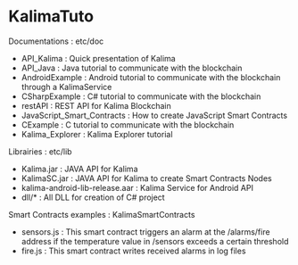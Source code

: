 # KalimaTuto

Documentations : etc/doc

- API_Kalima : Quick presentation of Kalima
- API_Java : Java tutorial to communicate with the blockchain
- AndroidExample : Android tutorial to communicate with the blockchain through a KalimaService
- CSharpExample : C# tutorial to communicate with the blockchain
- restAPI : REST API for Kalima Blockchain
- JavaScript_Smart_Contracts : How to create JavaScript Smart Contracts
- CExample : C tutorial to communicate with the blockchain
- Kalima_Explorer : Kalima Explorer tutorial

Librairies : etc/lib

- Kalima.jar : JAVA API for Kalima
- KalimaSC.jar : JAVA API for Kalima to create Smart Contracts Nodes
- kalima-android-lib-release.aar : Kalima Service for Android API
- dll/* : All DLL for creation of C# project

Smart Contracts examples : KalimaSmartContracts

- sensors.js : This smart contract triggers an alarm at the /alarms/fire address if the temperature value in /sensors exceeds a certain threshold
- fire.js : This smart contract writes received alarms in log files